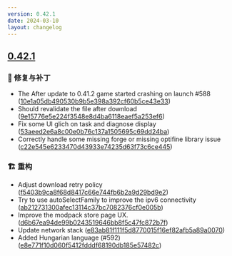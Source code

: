 ```yaml
---
version: 0.42.1
date: 2024-03-10
layout: changelog
---
```

## [0.42.1](#0.42.1)
### 🐛 修复与补丁

- The After update to 0.41.2 game started crashing on launch #588 ([10e1a05db490530b9b5e398a392cf60b5ce43e33](https://github.com/Voxelum/x-minecraft-launcher/commit/10e1a05db490530b9b5e398a392cf60b5ce43e33))
- Should revalidate the file after download ([9e15776e5e224f3548e8d4ba6118eaef5a253ef6](https://github.com/Voxelum/x-minecraft-launcher/commit/9e15776e5e224f3548e8d4ba6118eaef5a253ef6))
- Fix some UI glich on task and diagnose display ([53aeed2e6a8c00e0b76c137a1505695c69dd24ba](https://github.com/Voxelum/x-minecraft-launcher/commit/53aeed2e6a8c00e0b76c137a1505695c69dd24ba))
- Correctly handle some missing forge or missing optifine library issue ([c22e545e6233470d43933e74235d63f73c6ce445](https://github.com/Voxelum/x-minecraft-launcher/commit/c22e545e6233470d43933e74235d63f73c6ce445))
### 🏗️ 重构

- Adjust download retry policy ([f5403b9ca8f68d8417c66e744fb6b2a9d29bd9e2](https://github.com/Voxelum/x-minecraft-launcher/commit/f5403b9ca8f68d8417c66e744fb6b2a9d29bd9e2))
- Try to use autoSelectFamily to improve the ipv6 connectivity ([ab212731300afec13114c37bc7082376cf0e005b](https://github.com/Voxelum/x-minecraft-launcher/commit/ab212731300afec13114c37bc7082376cf0e005b))
- Improve the modpack store page UX. ([d6b67ea94de99b0243519646bb8f5c47fc872b7f](https://github.com/Voxelum/x-minecraft-launcher/commit/d6b67ea94de99b0243519646bb8f5c47fc872b7f))
- Update network stack ([e83ab81f111f5d8770015f16ef82afb5a89a0070](https://github.com/Voxelum/x-minecraft-launcher/commit/e83ab81f111f5d8770015f16ef82afb5a89a0070))
- Added Hungarian language (#592) ([e8e771f10d060f5412fdddf68190db185e57482c](https://github.com/Voxelum/x-minecraft-launcher/commit/e8e771f10d060f5412fdddf68190db185e57482c))
